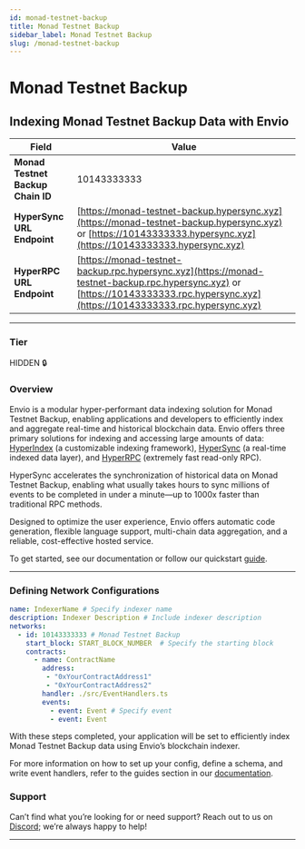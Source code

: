 ```yaml
---
id: monad-testnet-backup
title: Monad Testnet Backup
sidebar_label: Monad Testnet Backup
slug: /monad-testnet-backup
---
```


# Monad Testnet Backup

## Indexing Monad Testnet Backup Data with Envio

| **Field**                     | **Value**                                                                                          |
|-------------------------------|----------------------------------------------------------------------------------------------------|
| **Monad Testnet Backup Chain ID**     | 10143333333                                                                                            |
| **HyperSync URL Endpoint**    | [https://monad-testnet-backup.hypersync.xyz](https://monad-testnet-backup.hypersync.xyz) or [https://10143333333.hypersync.xyz](https://10143333333.hypersync.xyz) |
| **HyperRPC URL Endpoint**     | [https://monad-testnet-backup.rpc.hypersync.xyz](https://monad-testnet-backup.rpc.hypersync.xyz) or [https://10143333333.rpc.hypersync.xyz](https://10143333333.rpc.hypersync.xyz) |

---

### Tier

HIDDEN 🔒

### Overview

Envio is a modular hyper-performant data indexing solution for Monad Testnet Backup, enabling applications and developers to efficiently index and aggregate real-time and historical blockchain data. Envio offers three primary solutions for indexing and accessing large amounts of data: [HyperIndex](/docs/HyperIndex/overview) (a customizable indexing framework), [HyperSync](/docs/HyperSync/overview) (a real-time indexed data layer), and [HyperRPC](/docs/HyperSync/overview-hyperrpc) (extremely fast read-only RPC).

HyperSync accelerates the synchronization of historical data on Monad Testnet Backup, enabling what usually takes hours to sync millions of events to be completed in under a minute—up to 1000x faster than traditional RPC methods.

Designed to optimize the user experience, Envio offers automatic code generation, flexible language support, multi-chain data aggregation, and a reliable, cost-effective hosted service.

To get started, see our documentation or follow our quickstart [guide](/docs/HyperIndex/contract-import).

---

### Defining Network Configurations

```yaml
name: IndexerName # Specify indexer name
description: Indexer Description # Include indexer description
networks:
  - id: 10143333333 # Monad Testnet Backup  
    start_block: START_BLOCK_NUMBER  # Specify the starting block
    contracts:
      - name: ContractName
        address:
         - "0xYourContractAddress1"
         - "0xYourContractAddress2"
        handler: ./src/EventHandlers.ts
        events:
          - event: Event # Specify event
          - event: Event
```

With these steps completed, your application will be set to efficiently index Monad Testnet Backup data using Envio’s blockchain indexer.

For more information on how to set up your config, define a schema, and write event handlers, refer to the guides section in our [documentation](/docs/HyperIndex/configuration-file).

### Support

Can’t find what you’re looking for or need support? Reach out to us on [Discord](https://discord.com/invite/Q9qt8gZ2fX); we’re always happy to help!

---
